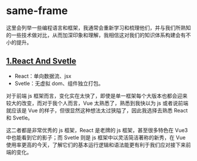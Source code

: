 # same-frame

这里会列举一些编程语言和框架，我通常会重新学习和梳理他们，并与我们所熟知的一些技术做对比，从而加深印象和理解，我相信这对我们的知识体系构建会有不小的提升。

## [1.React And Svetle](React-and-svetle/README.md)

- React：单向数据流、jsx
- Svetle：无虚拟 dom、组件独立打包。

对于前端 js 框架而言，变化实在太快了，即使是单一框架每个大版本也都会迎来较大的改变，而对于我个人而言，Vue 太熟悉了，熟悉到我快以为 js 或者说前端就应该是 Vue 的样子，但很显然这种想法太过狭隘了，因此我选择去熟悉 React 和 Svetle。

这二者都是非常优秀的 js 框架，React 是老牌的 js 框架，甚至很多特色在 Vue3 中也能看到它的影子；而 Svetle 则是 js 框架中以灵活简洁著称的新秀，在 Vue 使用率更高的今天，了解它们的基本运行逻辑和语法能更有利于我们应对接下来前端的变化。
